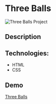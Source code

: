 # Three Balls

![Three Balls Project]()

## Description

## Technologies:
- HTML
- CSS

## Demo

[Three Balls]()
